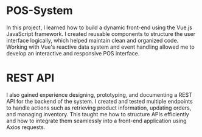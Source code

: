 ﻿# POS-System

In this project, I learned how to build a dynamic front-end using the Vue.js JavaScript framework. I created reusable components to structure the user interface logically, which helped maintain clean and organized code. Working with Vue's reactive data system and event handling allowed me to develop an interactive and responsive POS interface.

# REST API

I also gained experience designing, prototyping, and documenting a REST API for the backend of the system. I created and tested multiple endpoints to handle actions such as retrieving product information, updating orders, and managing inventory. This taught me how to structure APIs efficiently and how to integrate them seamlessly into a front-end application using Axios requests.
